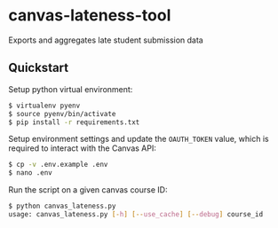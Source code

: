 # canvas-lateness-tool
Exports and aggregates late student submission data


## Quickstart

Setup python virtual environment:

```sh
$ virtualenv pyenv
$ source pyenv/bin/activate
$ pip install -r requirements.txt
```

Setup environment settings and update the `OAUTH_TOKEN` value, which is required to interact with the Canvas API:

```sh
$ cp -v .env.example .env
$ nano .env
```

Run the script on a given canvas course ID:

```sh
$ python canvas_lateness.py
usage: canvas_lateness.py [-h] [--use_cache] [--debug] course_id
```

